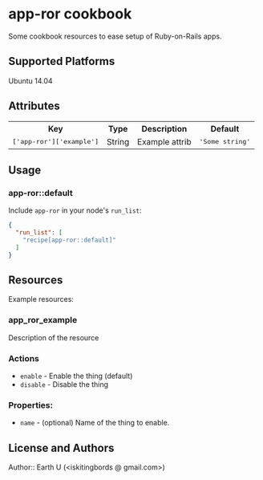 # app-ror cookbook

Some cookbook resources to ease setup of Ruby-on-Rails apps.

## Supported Platforms

Ubuntu 14.04

## Attributes

<table>
  <tr>
    <th>Key</th>
    <th>Type</th>
    <th>Description</th>
    <th>Default</th>
  </tr>
  <tr>
    <td><tt>['app-ror']['example']</tt></td>
    <td>String</td>
    <td>Example attrib</td>
    <td><tt>'Some string'</tt></td>
  </tr>
</table>

## Usage

### app-ror::default

Include `app-ror` in your node's `run_list`:

```json
{
  "run_list": [
    "recipe[app-ror::default]"
  ]
}
```

## Resources

Example resources:

### app_ror_example

Description of the resource

### Actions

- `enable` - Enable the thing (default)
- `disable` - Disable the thing

### Properties:

- `name` - (optional) Name of the thing to enable.

## License and Authors

Author:: Earth U (<iskitingbords @ gmail.com>)
